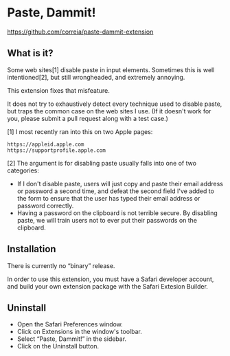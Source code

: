 Paste, Dammit!
==============

https://github.com/correia/paste-dammit-extension

What is it?
-----------

Some web sites[1] disable paste in input elements. Sometimes this is well intentioned[2], 
but still wrongheaded, and extremely annoying.

This extension fixes that misfeature.

It does not try to exhaustively detect every technique used to disable paste, but traps
the common case on the web sites I use. (If it doesn't work for you, please submit a pull
request along with a test case.)

[1] I most recently ran into this on two Apple pages:

    https://appleid.apple.com
    https://supportprofile.apple.com
   
[2] The argument is for disabling paste usually falls into one of two categories:

- If I don't disable paste, users will just copy and paste their email address or 
  password a second time, and defeat the second field I've added to the form to
  ensure that the user has typed their email address or password correctly.
- Having a password on the clipboard is not terrible secure. By disabling paste,
  we will train users not to ever put their passwords on the clipboard.

Installation
------------

There is currently no “binary” release.

In order to use this extension, you must have a Safari developer account, and build your
own extension package with the Safari Extesion Builder.

Uninstall
---------

- Open the Safari Preferences window.
- Click on Extensions in the window's toolbar.
- Select “Paste, Dammit!” in the sidebar.
- Click on the Uninstall button.